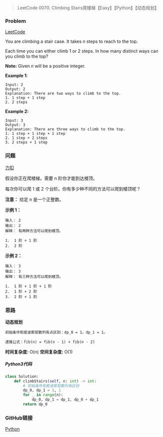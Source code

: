 > LeetCode 0070. Climbing Stairs爬楼梯【Easy】【Python】【动态规划】

### Problem

[LeetCode](https://leetcode.com/problems/climbing-stairs/)

You are climbing a stair case. It takes *n* steps to reach to the top.

Each time you can either climb 1 or 2 steps. In how many distinct ways can you climb to the top?

**Note:** Given *n* will be a positive integer.

**Example 1:**

```
Input: 2
Output: 2
Explanation: There are two ways to climb to the top.
1. 1 step + 1 step
2. 2 steps
```

**Example 2:**

```
Input: 3
Output: 3
Explanation: There are three ways to climb to the top.
1. 1 step + 1 step + 1 step
2. 1 step + 2 steps
3. 2 steps + 1 step
```

### 问题

[力扣](https://leetcode-cn.com/problems/climbing-stairs/)

假设你正在爬楼梯。需要 n 阶你才能到达楼顶。

每次你可以爬 1 或 2 个台阶。你有多少种不同的方法可以爬到楼顶呢？

**注意：** 给定 n 是一个正整数。

**示例 1：**

```
输入： 2
输出： 2
解释： 有两种方法可以爬到楼顶。

1.  1 阶 + 1 阶
2.  2 阶
```

**示例 2：**

```
输入： 3
输出： 3
解释： 有三种方法可以爬到楼顶。

1.  1 阶 + 1 阶 + 1 阶
2.  1 阶 + 2 阶
3.  2 阶 + 1 阶
```

### 思路

**动态规划**

```
初始条件和斐波那契数列有点区别：dp_0 = 1，dp_1 = 1。

递推公式：fib(n) = fib(n - 1) + fib(n - 2)
```

**时间复杂度:** O(n)
**空间复杂度:** O(1)

##### Python3代码

```python
class Solution:
    def climbStairs(self, n: int) -> int:
        # 初始条件和斐波那契数列有区别
        dp_0, dp_1 = 1, 1
        for _ in range(n):
            dp_0, dp_1 = dp_1, dp_0 + dp_1
        return dp_0
```

### GitHub链接

[Python](https://github.com/Wonz5130/LeetCode-Solutions/blob/master/solutions/0070-Climbing-Stairs/0070.py)